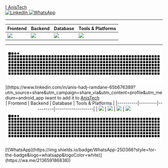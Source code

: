 [<a href="https://anishr.netlify.app/"> AnisTech</a>  
<a href="https://www.linkedin.com/in/anis-hadj-ramdane-65b676389?utm_source=share&utm_campaign=share_via&utm_content=profile&utm_medium=android_app">
  <img src="https://img.shields.io/badge/LinkedIn-0077B5?style=for-the-badge&logo=linkedin&logoColor=white" alt="LinkedIn">
</a>
<a href="https://wa.me/213659186838">
  <img src="https://img.shields.io/badge/WhatsApp-25D366?style=for-the-badge&logo=whatsapp&logoColor=white" alt="WhatsApp">
</a>

---

<div align="center">

| Frontend | Backend | Database | Tools & Platforms |
|----------|----------|-----------|-------------------|
| <img src="https://skillicons.dev/icons?i=html,css,js,ts,react,nextjs,laravel" height="40"/> | <img src="https://skillicons.dev/icons?i=nodejs,express,nextjs,laravel" height="40"/> | <img src="https://skillicons.dev/icons?i=mysql" height="40"/> | <img src="https://skillicons.dev/icons?i=git,github,figma,aftereffects,illustrator,phpstorm,webstorm" height="40"/> |

</div>

---

<img alt="github contribution snake" src="https://raw.githubusercontent.com/AnisHr77/AnisHr77/output/github-snake-dark.svg">
](https://www.linkedin.com/in/anis-hadj-ramdane-65b676389?utm_source=share&utm_campaign=share_via&utm_content=profile&utm_medium=android_app iwant to add it to <a href="https://anishr.netlify.app/">AnisTech</a> <div align="center"> | Frontend | Backend | Database | Tools & Platforms | |----------|---------|----------|-------------------| | <img src="https://skillicons.dev/icons?i=html,css,js,ts,react,nextjs,laravel" height="40"/> | <img src="https://skillicons.dev/icons?i=nodejs,express,nextjs,laravel" height="40"/> | <img src="https://skillicons.dev/icons?i=mysql" height="40"/> | <img src="https://skillicons.dev/icons?i=git,github,figma,aftereffects,illustrator,phpstorm,webstorm" height="40"/> </div> <img alt="github contribution snake" src="https://raw.githubusercontent.com/AnisHr77/AnisHr77/output/github-snake-dark.svg"> [![WhatsApp](https://img.shields.io/badge/WhatsApp-25D366?style=for-the-badge&logo=whatsapp&logoColor=white)](https://wa.me/213659186838))

